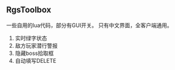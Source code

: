 RgsToolbox
----------

一些自用的lua代码，部分有GUI开关。
只有中文界面，全客户端通用。

1. 实时绿字状态
2. 敌方玩家潜行警报
3. 隐藏boss拾取框
4. 自动填写DELETE
